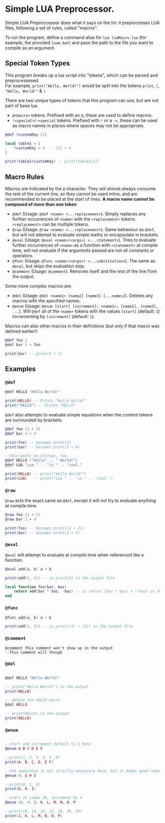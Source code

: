 # Simple LUA Preprocessor.

Simple LUA Preproccessor does what it says on the tin: it preprocesses LUA files, following a set of rules, called "macros".

To run the program, define a command alias for `lua luaMacro.lua` (for example, the provided `luam.bat`) and pass the path to the file you want to compile as an argument.

## Special Token Types

This program breaks up a lua script into "tokens",  which can be parsed and preprocessesed.  
For example, `print("Hello, World!")` would be split into the tokens `print`, `(`, `"Hello, World!"` & `)`

There are two unique types of tokens that this program can use, but are not part of base lua.  
* `@<macro>` tokens. Prefixed with an `@`, these are used to define macros.
* `!<special>`/`->special` tokens. Prefixed with `!` or a `->`, these can be used as macro names in places where spaces may not be appropriate.

```lua
@def !customKey [1]

local table1 = {
    !customKey = 4  -- [1] = 4
}

print(table1!customKey) -- print(table1[1])
```

## Macro Rules

Macros are indicated by the `@` character. They will almost always consume the rest of the current line, so they cannot be used inline, and are recommended to be placed at the start of lines.
**A macro name cannot be composed of more than one token**

* `@def` (Usage: `@def <name> <...replacement>`). Simply replaces any further occurrences of `<name>` with the `<replacement>` tokens. `<replacement>` can be multiple tokens.
* `@raw` (Usage: `@raw <name> <...replacement>`). Same behaviour as `@def`, but will not attempt to evaluate simple maths or encapsulate in brackets.
* `@eval` (Usage: `@eval <name>(<args>) <...statement>`). Tries to evaluate further occurrences of `<name>` as a function with `<statement>` at compile time, will not evaluate if the arguments passed are not all constants or operators.
* `@func` (Usage: `@func <name>(<args>) <...substitution>`). The same as `@eval`, but skips the evaluation step.
* `@comment` (Usage: `@comment`). Removes itself and the rest of the line from the output.

Some more complex macros are:  
* `@del` (Usage: `@del <name1> [name2] [name3] [...names]`). Deletes any macros with the specified names.
* `@enum` (Usage: `@enum [start] [increment]; <name1>, [name2], [name3], ...`). Will `@def` all of the `<name>` tokens with the values `[start]` (default: `1`) incrementing by `[increment]` (default: `1`).

Macros can also other macros in their definitions (but only if that macro was defined earlier!)

```lua
@def foo 2
@def bar 1 + foo

print(bar) -- print(1 + 2)
```

## Examples

### `@def`

```lua
@def HELLO "Hello World!"

print(HELLO) -- Prints "Hello World!"
print("HELLO") -- Prints "HELLO"
```

`@def` also attempts to evaluate simple equations when the content tokens are surrounded by brackets:

```lua
@def foo (1 + 2)
@def bar 3 + 4

print(foo) -- becomes print(3)
print(bar) -- becomes print(3 + 4)

--this works on strings, too.
@def HELLO ("Hello" .. " World!")
@def LUA "Lua " .. "is " .. "cool."

print(HELLO) -- print("Hello World!")
print(LUA)   -- print("Lua " .. "is " .. "cool.")
```

### `@raw`

`@raw` acts the exact same as `@def`, except it will not try to evaluate anything at compile time.

```lua
@raw foo (1 + 2)
@raw bar 3 + 4

print(foo) -- becomes print((1 + 2))
print(bar) -- becomes print(3 + 4)
```

### `@eval`

`@eval` will attempt to evaluate at compile time when referenced like a function.

```lua
@eval add(a, b) a + b

print(add(1, 2)) -- is print(3) in the output file

local function foo(bar, baz)
    return add(bar * baz, -baz) -- is return (bar * baz) + (-baz) in the output
end
```

### `@func`

```lua
@func add(a, b) a + b

print(add(1, 2)) -- is print((1) + (2)) in the output file

```

### `@comment`

```
@comment This comment won't show up in the output
--This comment will though
```

### `@del`

```lua

@def HELLO "Hello World!"

-- print("Hello World!") in the output
print(HELLO)

-- delete the HELLO macro
@del HELLO

-- print(HELLO) in the output
print(HELLO)
```

### `@enum`

```lua

--start and increment default to 1 here
@enum A B C D E F

--print(1, 2, 3, 4, 5 ,6)
print(A, B, C, D, E F)

--the semicolon is not strictly necessary here, but it makes good readability
@enum 0; G H I

--print(0, 1, 2)
print(G, H, I)

--start at index 10, increment by 4
@enum 10, 4; J, K, L, M, N, O, P

--print(10, 14, 18, 22, 26, 30, 34)
print(J, K, L, M, N, O, P)

```